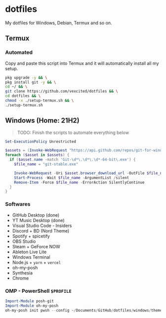 # dotfiles
My dotfiles for Windows, Debian, Termux and so on.

## Termux

### Automated

Copy and paste this script into Termux and it will
automatically install all my setup.

```bash
pkg upgrade -y && \
pkg install git -y && \
cd ~/ && \
git clone https://github.com/vexcited/dotfiles && \
cd dotfiles && \
chmod -x ./setup-termux.sh && \
./setup-termux.sh
```

## Windows (Home: 21H2)

> TODO: Finish the scripts to automate everything below

```powershell
Set-ExecutionPolicy Unrestricted

$assets = (Invoke-WebRequest "https://api.github.com/repos/git-for-windows/git/releases/latest" | ConvertFrom-Json).assets
foreach ($asset in $assets) { 
  if ($asset.name -match 'Git-\d*\.\d*\.\d*-64-bit\.exe') {
    $file_name = "git-stable.exe"

    Invoke-WebRequest -Uri $asset.browser_download_url -OutFile $file_name
    Start-Process -Wait $file_name -ArgumentList /silent
    Remove-Item -Force $file_name -ErrorAction SilentlyContinue
  }
}
```

### Softwares

* GitHub Desktop (done)
* YT Music Desktop (done)
* Visual Studio Code - Insiders
* Discord + BD (Nord Theme)
* Spotify + spicetify
* OBS Studio
* Steam + GeForce NOW
* Ableton Live Lite
* Windows Terminal
* Node.js + `yarn` + `vercel`
* oh-my-posh
* Synthesia
* Chrome

### OMP - PowerShell `$PROFILE`

```powershell
Import-Module posh-git
Import-Module oh-my-posh
oh-my-posh init pwsh --config ~/Documents/GitHub/dotfiles/windows/theme.omp.json | Invoke-Expression
```